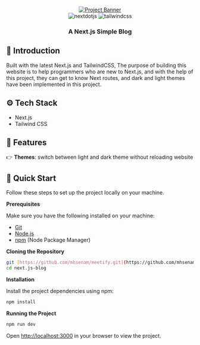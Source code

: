 <div align="center">
  <br />
    <a href="newsim.mhsenam.ir" target="_blank">
      <img src="https://github.com/mhsenam/next.js-blog/assets/18097925/b574ca71-27c6-4345-939c-1ba2914169f9" alt="Project Banner">
    </a>
  <br />

  <div>
    <img src="https://img.shields.io/badge/-Next_JS-black?style=for-the-badge&logoColor=white&logo=nextdotjs&color=000000" alt="nextdotjs" />
    <img src="https://img.shields.io/badge/-Tailwind_CSS-black?style=for-the-badge&logoColor=white&logo=tailwindcss&color=06B6D4" alt="tailwindcss" />
  </div>

  <h3 align="center">A Next.js Simple Blog</h3>
</div>

## <a name="introduction">🤖 Introduction</a>

Built with the latest Next.js and TailwindCSS, The purpose of building this website is to help programmers who are new to Next.js, and with the help of this project, they can get to know Next routes, and dark and light themes have been implemented in this project.

## <a name="tech-stack">⚙️ Tech Stack</a>

- Next.js
- Tailwind CSS

## <a name="features">🔋 Features</a>

👉 **Themes**: switch between light and dark theme without reloading website

## <a name="quick-start">🤸 Quick Start</a>

Follow these steps to set up the project locally on your machine.

**Prerequisites**

Make sure you have the following installed on your machine:

- [Git](https://git-scm.com/)
- [Node.js](https://nodejs.org/en)
- [npm](https://www.npmjs.com/) (Node Package Manager)

**Cloning the Repository**

```bash
git [https://github.com/mhsenam/meetify.git](https://github.com/mhsenam/next.js-blog.git)
cd next.js-blog
```

**Installation**

Install the project dependencies using npm:

```bash
npm install
```

**Running the Project**

```bash
npm run dev
```

Open [http://localhost:3000](http://localhost:3000) in your browser to view the project.

